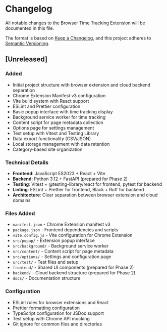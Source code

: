 # Changelog

All notable changes to the Browser Time Tracking Extension will be documented in this file.

The format is based on [Keep a Changelog](https://keepachangelog.com/en/1.0.0/),
and this project adheres to [Semantic Versioning](https://semver.org/spec/v2.0.0.html).

## [Unreleased]

### Added
- Initial project structure with browser extension and cloud backend separation
- Chrome Extension Manifest v3 configuration
- Vite build system with React support
- ESLint and Prettier configuration
- Basic popup interface with time tracking display
- Background service worker for time tracking
- Content script for page metadata collection
- Options page for settings management
- Test setup with Vitest and Testing Library
- Data export functionality (CSV/JSON)
- Local storage management with data retention
- Category-based site organization

### Technical Details
- **Frontend**: JavaScript ES2023 + React + Vite
- **Backend**: Python 3.12 + FastAPI (prepared for Phase 2)
- **Testing**: Vitest + @testing-library/react for frontend, pytest for backend
- **Linting**: ESLint + Prettier for frontend, Black + Ruff for backend
- **Architecture**: Clear separation between browser extension and cloud domains

### Files Added
- `manifest.json` - Chrome Extension manifest v3
- `package.json` - Frontend dependencies and scripts
- `vite.config.js` - Vite configuration for Chrome Extension
- `src/popup/` - Extension popup interface
- `src/background/` - Background service worker
- `src/content/` - Content script for page metadata
- `src/options/` - Settings and configuration page
- `src/test/` - Test files and setup
- `frontend/` - Shared UI components (prepared for Phase 2)
- `backend/` - Cloud backend structure (prepared for Phase 2)
- `docs/` - Documentation structure

### Configuration
- ESLint rules for browser extensions and React
- Prettier formatting configuration
- TypeScript configuration for JSDoc support
- Test setup with Chrome API mocking
- Git ignore for common files and directories
